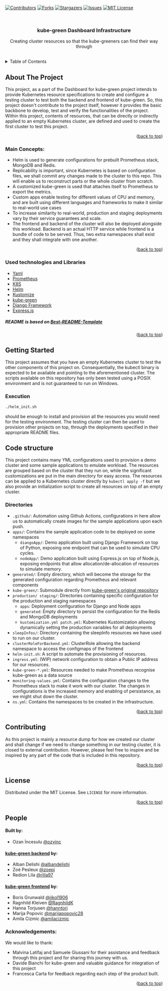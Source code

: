 <div id="top"></div>

[![Contributors][contributors-shield]][contributors-url]
[![Forks][forks-shield]][forks-url]
[![Stargazers][stars-shield]][stars-url]
[![Issues][issues-shield]][issues-url]
[![MIT License][license-shield]][license-url]

<br />
<div align="center">

<h3 align="center">kube-green Dashboard Infrastructure</h3>

  <p align="center">
    Creating cluster resources so that the kube-greeners can find their way through
    <br />
    <br />
  </p>
</div>


<details>
  <summary>Table of Contents</summary>
  <ol>
    <li>
      <a href="#about-the-project">About The Project</a>
      <ul>
        <li><a href="#main-concepts">Main Concepts</a></li>
        <li><a href="#used-technologies-and-libraries">Used Technologies and Libraries</a></li>
      </ul>
    </li>
    <li>
      <a href="#getting-started">Getting Started</a>
      <ul>
        <li><a href="#execution">Execution</a></li>
      </ul>
    </li>
    <li>
      <a href="#code-structure">Code Structure</a>
      <ul>
        <li><a href="#directories">Directories</a></li>
      </ul>
    </li>
    <li><a href="#contributing">Contributing</a></li>
    <li><a href="#license">License</a></li>
    <li><a href="#people">People</a></li>
    <li><a href="#acknowledgments">Acknowledgments</a></li>
  </ol>
</details>

## About The Project

This project, as a part of the Dashboard for kube-green project intends to provide Kubernetes resource specifications to create and configure a testing cluster to test both the backend and frontend of kube-green.
So, this project doesn't contribute to the project itself, however it provides the basic backbone to develop, test and verify the functionalities of the project.
Within this project, contents of resources, that can be directly or indirectly applied to an empty Kubernetes cluster, are defined and used to create the first cluster to test this project.

<p align="right">(<a href="#top">back to top</a>)</p>

### Main Concepts:
* Helm is used to generate configurations for prebuilt Prometheus stack, MongoDB and Redis.
* Replicability is important, since Kubernetes is based on configuration files, we shall commit any changes made to the cluster to this repo. This will enable us to reconstruct parts or the whole cluster from scratch.
* A customized kube-green is used that attaches itself to Prometheus to export the metrics.
* Custom apps enable testing for different values of CPU and memory, and are built using different languages and frameworks to make it similar to real-world use cases
* To increase similarity to real-world, production and staging deployments vary by their service guarantees and scale.
* The frontend and backend of the cluster will also be deployed alongside this workload. Backend is an actual HTTP service while frontend is a bundle of code to be served. Thus, two extra namespaces shall exist and they shall integrate with one another.
<p align="right">(<a href="#top">back to top</a>)</p>

### Used technologies and Libraries

* [Yaml](https://yaml.org/)
* [Prometheus](https://prometheus.io/)
* [K8S](https://kubernetes.io/)
* [Helm](https://helm.sh/)
* [Kustomize](https://kustomize.io/)
* [kube-green](https://github.com/kube-green/kube-green)
* [Django Framework](https://www.djangoproject.com/)
* [Express.js](https://expressjs.com/)

##### README is based on [Best-README-Template](https://github.com/othneildrew/Best-README-Template)
<p align="right">(<a href="#top">back to top</a>)</p>

## Getting Started

This project assumes that you have an empty Kubernetes cluster to test the other components of this project on.
Consequentially, the kubectl binary is expected to be available and pointing to the aforementioned cluster.
The scripts available on this repository has only been tested using a POSIX environment and is not guaranteed to run on Windows.


### Execution
```sh
./helm_init.sh
```
should be enough to install and provision all the resources you would need for the testing environment.
The testing cluster can then be used to provision other projects on top, through the deployments specified in their appropriate README files.

## Code structure
This project contains many YML configurations used to provision a demo cluster and some sample applications to emulate workload.
The resources are grouped based on the cluster that they run on, while the significant customizations are put in the main directory for easy access.
The resources can be applied to a Kubernetes cluster directly by `kubectl apply -f` but we also provide an initialization script to create all resources on top of an empty cluster.


### Directories
* `.github/`: Automation using Github Actions, configurations in here allow us to automatically create images for the sample applications upon each push.
* `apps/`: Contains the sample application code to be deployed on some namespaces
  * `diangoApp/`: Demo application built using Django Framework on top of Python, exposing one endpoint that can be used to simulate CPU cycles.
  * `nodeApp/`: Demo application built using Express.js on top of Node.js, exposing endpoints that allow allocation/de-allocation of resources to simulate memory.
* `generated/`: Empty directory, which will become the storage for the generated configuration regarding Prometheus and relevant components
* `kube-green/`: Submodule directly from [kube-green's original repository](https://github.com/kube-green/kube-green)
* `production/ staging/`: Directories containing specific configuration for the production and staging namespaces
  * `apps`: Deployment configuration for Django and Node apps
  * `generated`: Empty directory to persist the configuration for the Redis and MongoDB deployments
  * `kustomization.yml patch.yml`: Kubernetes Kustomization allowing dynamically setting the production variables for all deployments
* `sleepInfos/`: Directory containing the sleepInfo resources we have used to run on our cluster.
* `clusterRoleForBackend.yml`: ClusterRole allowing the backend namespace to access the configmaps of the frontend
* `helm-init.sh`: A script to automate the provisioning of resources.
* `ingress.yml`: (WIP) network configuration to obtain a Public IP address for our resources.
* `kube-green-*.yml`: Resources needed to make Prometheus recognise kube-green as a data source
* `monitoring-values.yml`: Contains the configuration changes to the Prometheus stack to make it work with our cluster. The changes in configurations is the increased memory and enabling of persistance, as we might shut down the cluster.
* `ns.yml`: Contains the namespaces to be created in the infrastructure.

<p align="right">(<a href="#top">back to top</a>)</p>

## Contributing

As this project is mainly a resource dump for how we created our cluster and shall change if we need to change something in our testing cluster, it is closed to external contribution.
However, please feel free to inspire and be inspired by any part of the code that is included in this repository.

<p align="right">(<a href="#top">back to top</a>)</p>

## License

Distributed under the MIT License. See `LICENSE` for more information.

<p align="right">(<a href="#top">back to top</a>)</p>

## People
#### Built by:
* Ozan İncesulu [@ozyinc](https://github.com/ozyinc)
#### [kube-green backend](https://github.com/kube-greeners/backend/) by:
* Alban Delishi [@albandelishi](https://github.com/albandelishi)
* Zoé Pesleux [@zoepj](https://github.com/zoepj)
* Redion Lila [@rlila97](https://github.com/rlila97)
#### [kube-green frontend](https://github.com/kube-greeners/frontend/) by:
* Boris Grunwald [@jikol1906](https://github.com/jikol1906)
* Ragnhild Kleiven [@RagnhildK](https://github.com/RagnhildK)
* Hanna Torjusen [@hanntorj](https://github.com/hanntorj)
* Marija Popovic [@marijapopovic28](https://github.com/marijapopovic28)
* Amila Cizmic [@amilacizmic](https://github.com/amilacizmic)
### Acknowledgements:
We would like to thank:
* Malvina Latifaj and Samuele Giussani for their assistance and feedback through this project and for sharing this journey with us.
* Davide Bianchi for kube-green and valuable guidance for integration of this project
* Francesca Carta for feedback regarding each step of the product built.

<p align="right">(<a href="#top">back to top</a>)</p>

[contributors-shield]: https://img.shields.io/github/contributors/kube-greeners/infrastructure.svg?style=for-the-badge
[contributors-url]: https://github.com/kube-greeners/infrastructure/graphs/contributors
[forks-shield]: https://img.shields.io/github/forks/kube-greeners/infrastructure.svg?style=for-the-badge
[forks-url]: https://github.com/kube-greeners/infrastructure/network/members
[stars-shield]: https://img.shields.io/github/stars/kube-greeners/infrastructure.svg?style=for-the-badge
[stars-url]: https://github.com/kube-greeners/infrastructure/stargazers
[issues-shield]: https://img.shields.io/github/issues/kube-greeners/infrastructure.svg?style=for-the-badge
[issues-url]: https://github.com/kube-greeners/infrastructure/issues
[license-shield]: https://img.shields.io/github/license/kube-greeners/infrastructure.svg?style=for-the-badge
[license-url]: https://github.com/kube-greeners/infrastructure/blob/dev/LICENSE
